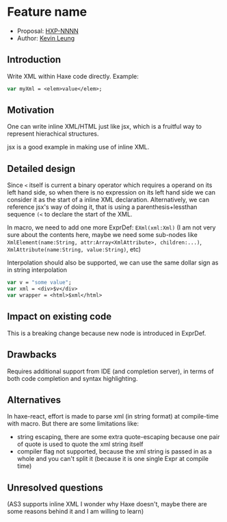# Feature name

* Proposal: [HXP-NNNN](NNNN-inline-xml.md)
* Author: [Kevin Leung](https://github.com/kevinresol)

## Introduction

Write XML within Haxe code directly. Example:

```haxe
var myXml = <elem>value</elem>;
```

## Motivation

One can write inline XML/HTML just like jsx, which is a fruitful way to represent hierachical structures.

jsx is a good example in making use of inline XML.

## Detailed design

Since `<` itself is current a binary operator which requires a operand on its left hand side, 
so when there is no expression on its left hand side we can consider it as the start of a inline XML declaration.
Alternatively, we can reference jsx's way of doing it, that is using a parenthesis+lessthan sequence `(<` to declare
the start of the XML.

In macro, we need to add one more ExprDef: `EXml(xml:Xml)` 
(I am not very sure about the contents here, maybe we need some sub-nodes like 
`XmlElement(name:String, attr:Array<XmlAttribute>, children:...)`, `XmlAttribute(name:String, value:String)`, etc)

Interpolation should also be supported, we can use the same dollar sign as in string interpolation 

```haxe
var v = "some value";
var xml = <div>$v</div>
var wrapper = <html>$xml</html>
```

## Impact on existing code

This is a breaking change because new node is introduced in ExprDef.

## Drawbacks

Requires additional support from IDE (and completion server), in terms of both code completion and syntax highlighting.

## Alternatives

In haxe-react, effort is made to parse xml (in string format) at compile-time with macro. But there are some limitations like:

- string escaping, there are some extra quote-escaping because one pair of quote is used to quote the xml string itself
- compiler flag not supported, because the xml string is passed in as a whole and you can't split it (because it is one single Expr at compile time)

## Unresolved questions

(AS3 supports inline XML I wonder why Haxe doesn't, maybe there are some reasons behind it and I am willing to learn)
